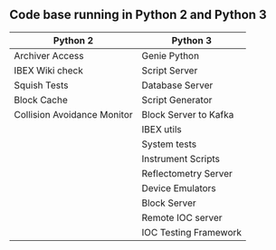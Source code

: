 ## Code base running in Python 2 and Python 3

| Python 2| Python 3|
| ------ | ----  |
| Archiver Access | Genie Python |
| IBEX Wiki check | Script Server |
| Squish Tests | Database Server |
| Block Cache | Script Generator |
| Collision Avoidance Monitor | Block Server to Kafka |
|  | IBEX utils |
| | System tests |
| | Instrument Scripts
| | Reflectometry Server
| | Device Emulators |
| | Block Server |
| | Remote IOC server |
| | IOC Testing Framework |


